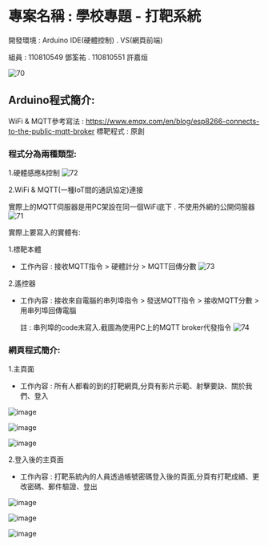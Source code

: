 # 專案名稱 : 學校專題 - 打靶系統

開發環境 : Arduino IDE(硬體控制) . VS(網頁前端)

組員 : 110810549 鄧筌祐 . 110810551 許嘉烜

![70](https://user-images.githubusercontent.com/36965820/149462050-26af5bb2-7412-4793-ba1e-4193f72008a3.jpg)


## Arduino程式簡介:

WiFi & MQTT參考寫法 : https://www.emqx.com/en/blog/esp8266-connects-to-the-public-mqtt-broker
標靶程式 : 原創

### 程式分為兩種類型:

1.硬體感應&控制
  ![72](https://user-images.githubusercontent.com/36965820/149460996-b9d64cfd-7ccb-4862-afc6-314f23bbea8d.jpg)


2.WiFi & MQTT(一種IoT間的通訊協定)連接

實際上的MQTT伺服器是用PC架設在同一個WiFi底下 . 不使用外網的公開伺服器
  ![71](https://user-images.githubusercontent.com/36965820/149461015-688cddfc-237c-4f31-b4c3-c3aa66c91550.jpg)

實際上要寫入的實體有:

1.標靶本體

* 工作內容 : 接收MQTT指令 > 硬體計分 > MQTT回傳分數
  ![73](https://user-images.githubusercontent.com/36965820/149464257-f0dd597b-f337-4eb0-aa0c-7aa8b3d88410.jpg)


2.遙控器

* 工作內容 : 接收來自電腦的串列埠指令 > 發送MQTT指令 > 接收MQTT分數 > 用串列埠回傳電腦

  註 : 串列埠的code未寫入.截圖為使用PC上的MQTT broker代發指令
  ![74](https://user-images.githubusercontent.com/36965820/149464274-576920b7-8945-45a9-b181-458bc459bb41.jpg)


### 網頁程式簡介:

1.主頁面

* 工作內容 : 所有人都看的到的打靶網頁,分頁有影片示範、射擊要訣、關於我們、登入

![image](https://user-images.githubusercontent.com/55796905/149460904-b6a21452-efd1-4095-8ca1-e686d08629ce.png)

![image](https://user-images.githubusercontent.com/55796905/149460923-483dc072-fd9e-4051-bb36-62cbcfbd8318.png)

![image](https://user-images.githubusercontent.com/55796905/149460796-7e57d0ee-520e-4041-a77b-ead8ea305755.png)

2.登入後的主頁面

* 工作內容 : 打靶系統內的人員透過帳號密碼登入後的頁面,分頁有打靶成績、更改密碼、郵件驗證、登出

![image](https://user-images.githubusercontent.com/55796905/149463086-22c22f0a-2eef-4bc0-8a40-f72f55f0fac5.png)

![image](https://user-images.githubusercontent.com/55796905/149463123-726ce4a2-2b55-412d-acc6-e2ddd475c41e.png)

![image](https://user-images.githubusercontent.com/55796905/149463049-4b71731c-d4ce-43dd-a87d-a7d94f7c1416.png)
